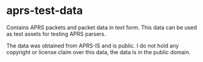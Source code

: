 # aprs-test-data

Contains APRS packets and packet data in text form. This data can be used as test assets for testing APRS parsers.

The data was obtained from APRS-IS and is public. I do not hold any copyright or license claim over this data, the data is in the public domain.
